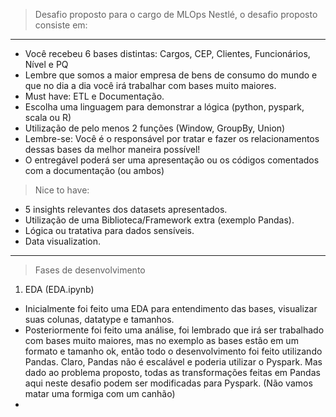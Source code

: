 >Desafio proposto para o cargo de MLOps Nestlé, o desafio proposto consiste em:
---------------------------------------------------------------------------------------------------------------------------------------------------------------------------------------------------
- Você recebeu 6 bases distintas: Cargos, CEP, Clientes, Funcionários, Nível e PQ
- Lembre que somos a maior empresa de bens de consumo do mundo e que no dia a dia você irá trabalhar com bases muito maiores.
- Must have: ETL e Documentação. 
- Escolha uma linguagem para demonstrar a lógica (python, pyspark, scala ou R)
- Utilização de pelo menos 2 funções (Window, GroupBy, Union)
- Lembre-se: Você é o responsável por tratar e fazer os relacionamentos dessas bases da melhor maneira possível!
- O entregável poderá ser uma apresentação ou os códigos comentados com a documentação (ou ambos)

>Nice to have:
- 5 insights relevantes dos datasets apresentados. 
- Utilização de uma Biblioteca/Framework extra (exemplo Pandas).
- Lógica ou tratativa para dados sensíveis.
- Data visualization.
---------------------------------------------------------------------------------------------------------------------------------------------------------------------------------------------------

> Fases de desenvolvimento
1) EDA (EDA.ipynb)
  - Inicialmente foi feito uma EDA para entendimento das bases, visualizar suas colunas, datatype e tamanhos.
  - Posteriormente foi feito uma análise, foi lembrado que irá ser trabalhado com bases muito maiores, mas no exemplo as bases estão em um formato e tamanho ok, então todo o desenvolvimento foi feito utilizando Pandas. Claro, Pandas não é escalável e poderia utilizar o Pyspark. Mas dado ao problema proposto, todas as transformações feitas em Pandas aqui neste desafio podem ser modificadas para Pyspark. (Não vamos matar uma formiga com um canhão)
  -